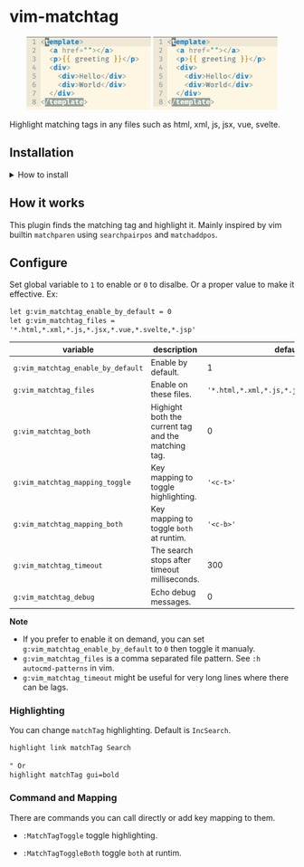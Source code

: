 # vim-matchtag

<p align="center">
<img alt="screenshot" src="https://raw.githubusercontent.com/leafOfTree/leafOfTree.github.io/master/vim_matchtag_single.png" width="220" />
<img alt="screenshot" src="https://raw.githubusercontent.com/leafOfTree/leafOfTree.github.io/master/vim_matchtag_single.png" width="220" />
</p>

Highlight matching tags in any files such as html, xml, js, jsx, vue, svelte.

## Installation

<details>
<summary><a>How to install</a></summary>

- [VundleVim][2]

        Plugin 'leafOfTree/vim-matchtag'

- [vim-pathogen][5]

        cd ~/.vim/bundle && \
        git clone https://github.com/leafOfTree/vim-matchtag --depth 1

- [vim-plug][7]

        Plug 'leafOfTree/vim-matchtag'
        :PlugInstall

- Or manually, clone this plugin to `path/to/this_plugin`, and add it to `rtp` in vimrc

        set rtp+=path/to/this_plugin

<br />
</details>

## How it works

This plugin finds the matching tag and highlight it. Mainly inspired by vim builtin `matchparen` using `searchpairpos` and `matchaddpos`.

## Configure

Set global variable to `1` to enable or `0` to disalbe. Or a proper value to make it effective. Ex:

    let g:vim_matchtag_enable_by_default = 0
    let g:vim_matchtag_files = '*.html,*.xml,*.js,*.jsx,*.vue,*.svelte,*.jsp'

| variable                           | description                                         | default                                    |
|------------------------------------|-----------------------------------------------------|--------------------------------------------|
| `g:vim_matchtag_enable_by_default` | Enable by default.                                  | 1                                          |
| `g:vim_matchtag_files`             | Enable on these files.                              | `'*.html,*.xml,*.js,*.jsx,*.vue,*.svelte'` |
| `g:vim_matchtag_both`              | Highight both the current tag and the matching tag. | 0                                          |
| `g:vim_matchtag_mapping_toggle`    | Key mapping to toggle highlighting.                 | `'<c-t>'`                                  |
| `g:vim_matchtag_mapping_both`      | Key mapping to toggle `both` at runtim.         | `'<c-b>'`                                  |
| `g:vim_matchtag_timeout`           | The search stops after timeout milliseconds.        | 300                                        |
| `g:vim_matchtag_debug`             | Echo debug messages.                                | 0                                          |

**Note**

- If you prefer to enable it on demand, you can set `g:vim_matchtag_enable_by_default` to `0` then toggle it manualy.
- `g:vim_matchtag_files` is a comma separated file pattern. See `:h autocmd-patterns` in vim.
- `g:vim_matchtag_timeout` might be useful for very long lines where there can be lags.

### Highlighting

You can change `matchTag` highlighting. Default is `IncSearch`.

```vim
highlight link matchTag Search

" Or
highlight matchTag gui=bold
```

### Command and Mapping

There are commands you can call directly or add key mapping to them.

- `:MatchTagToggle` toggle highlighting.

- `:MatchTagToggleBoth` toggle `both` at runtim.
